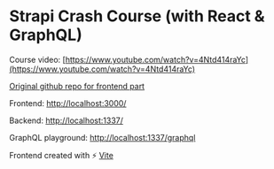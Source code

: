 # Strapi Crash Course (with React & GraphQL)

Course video: [https://www.youtube.com/watch?v=4Ntd414raYc](https://www.youtube.com/watch?v=4Ntd414raYc)

[Original github repo for frontend part](https://github.com/iamshaunjp/Strapi-Crash-Course/tree/lesson-5/frontend)

Frontend: [http://localhost:3000/](http://localhost:3000/)

Backend: [http://localhost:1337/](http://localhost:1337/)

GraphQL playground: [http://localhost:1337/graphql](http://localhost:1337/graphql)

Frontend created with ⚡ [Vite](https://vitejs.dev/)
